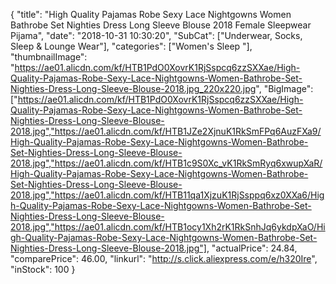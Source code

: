 {
	"title": "High Quality Pajamas Robe Sexy Lace Nightgowns Women Bathrobe Set Nighties Dress Long Sleeve Blouse 2018 Female Sleepwear Pijama",
	"date": "2018-10-31 10:30:20",
	"SubCat": ["Underwear, Socks, Sleep & Lounge Wear"],
	"categories": ["Women's Sleep "],
	"thumbnailImage": "https://ae01.alicdn.com/kf/HTB1PdO0XovrK1RjSspcq6zzSXXae/High-Quality-Pajamas-Robe-Sexy-Lace-Nightgowns-Women-Bathrobe-Set-Nighties-Dress-Long-Sleeve-Blouse-2018.jpg_220x220.jpg",
	"BigImage": ["https://ae01.alicdn.com/kf/HTB1PdO0XovrK1RjSspcq6zzSXXae/High-Quality-Pajamas-Robe-Sexy-Lace-Nightgowns-Women-Bathrobe-Set-Nighties-Dress-Long-Sleeve-Blouse-2018.jpg","https://ae01.alicdn.com/kf/HTB1JZe2XjnuK1RkSmFPq6AuzFXa9/High-Quality-Pajamas-Robe-Sexy-Lace-Nightgowns-Women-Bathrobe-Set-Nighties-Dress-Long-Sleeve-Blouse-2018.jpg","https://ae01.alicdn.com/kf/HTB1c9S0Xc_vK1RkSmRyq6xwupXaR/High-Quality-Pajamas-Robe-Sexy-Lace-Nightgowns-Women-Bathrobe-Set-Nighties-Dress-Long-Sleeve-Blouse-2018.jpg","https://ae01.alicdn.com/kf/HTB11qa1XjzuK1RjSsppq6xz0XXa6/High-Quality-Pajamas-Robe-Sexy-Lace-Nightgowns-Women-Bathrobe-Set-Nighties-Dress-Long-Sleeve-Blouse-2018.jpg","https://ae01.alicdn.com/kf/HTB1ocy1Xh2rK1RkSnhJq6ykdpXaO/High-Quality-Pajamas-Robe-Sexy-Lace-Nightgowns-Women-Bathrobe-Set-Nighties-Dress-Long-Sleeve-Blouse-2018.jpg"],
	"actualPrice": 24.84,
	"comparePrice": 46.00,
	"linkurl": "http://s.click.aliexpress.com/e/h320Ire",
	"inStock": 100
}
